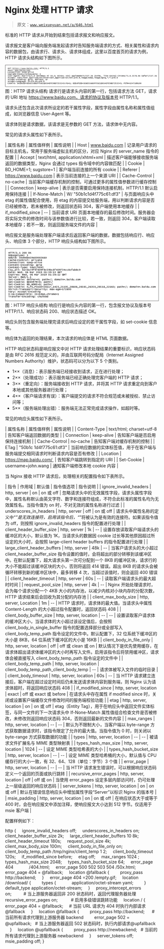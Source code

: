 # Nginx 处理 HTTP 请求

> 原文：[`www.weixueyuan.net/a/646.html`](http://www.weixueyuan.net/a/646.html)

标准的 HTTP 请求从开始到结束包括请求报文和响应报文。

请求报文是客户端向服务端发起请求时告知服务端请求的方式、相关属性和请求内容的数据包，由请求行、请求头、请求体组成，这里以百度首页的请求为例，HTTP 请求头结构如下图所示。

![HTTP 请求头结构](img/a2be790e70156945e9b90d87e34f84b6.png)
图：HTTP 请求头结构
请求行是请求头内容的第一行，包括请求方法 GET，请求的 URI 地址 https://www.baidu.com，请求的协议及版本号 HTTP/1.1。

请求头还包含此次请求所设定的若干属性字段，属性字段由属性名称和属性值组成，如浏览器信息 User-Agent 等。

请求体则是请求数据，该请求是无参数的 GET 方法，请求体中无内容。

常见的请求头属性如下表所示。

| 属性名称 | 属性值样例 | 属性说明 |
| Host | www.baidu.com | 记录用户请求的目标主机名，常用于服务端虚拟主机的区分，对应 Nginx 的 server_name 指令的配置 |
| Accept | text/html, application/xhtml+xml | 描述客户端能够接收服务端返回的数据类型，Nginx 会通过 types 指令域中的内容做匹配 |
| Cookie | BD_HOME=1; sugstore=1 | 客户端当前连接的所有 cookie |
| Referer | https://www.baidu.com | 表示当前连接的上一个来源 URI |
| Cache-Control | no-cache | 当前客户端缓存机制的控制，可通过更多的属性值参数进行缓存控制 |
| Connection | keep-alive | 表示是否需要启用保持连接机制，HTTP/1.1 默认启用保持连接 |
| If-None-Match | W/ "50b1c1d4f775c61:df3" | 与页面响应头中 etag 的属性值配合使用，将 etag 的内容提交给服务端，用以判断请求内容是否已经被修改，若未被修改，则返回状态码 304，客户端使用本地缓存 |
| if_modified_since | -- | 当前请求 URI 页面本地缓存的最后修改时间。服务器会将实际文件的修改时间与该参数值进行比较，若一致，则返回 304，客户端读取本地缓存；若不一致，则返回服务端文件的内容 |

响应报文是服务端处理客户端请求后返回客户端的数据，数据包括响应行、响应头、响应体 3 个部分，HTTP 响应头结构如下图所示。

![HTTP 响应头结构](img/9a9abd45dc25656ff579caf601337078.png)
图：HTTP 响应头结构
响应行是响应头内容的第一行，包含报文协议及版本号 HTTP/1.1、响应状态码 200、响应状态描述 OK。

响应头则包含服务端处理完请求后响应设定的若干属性字段，如 set-cookie 信息等。

响应体为返回的处理结果，本次请求的响应体是 HTML 页面数据。

HTTP 响应状态码是响应报文中对 HTTP 请求处理结果的重要标识，响应状态码是由 RFC 2616 规范定义的，并由互联网号码分配局（Internet Assigned Numbers Authority）维护，状态码可以分为以下 5 个类别。

*   1××（消息）：表示服务端已经接收到请求，正在进行处理；
*   2××（处理成功）：表示服务端已经正确处理完客户端的 HTTP 请求；
*   3××（重定向）：服务端接收到 HTTP 请求，并将其 HTTP 请求重定向到客户本地或其他服务器进行处理；
*   4××（客户端请求有误）：客户端提交的请求不符合规范或未被授权、禁止访问等；
*   5××（服务端处理出错）：服务端无法正常完成请求操作，如超时等。

常见的响应头属性如下表所示。

| 属性名称 | 属性值样例 | 属性说明 |
| Content-Type | text/html; charset=utf-8 | 告知客户端返回数据的类型 |
| Connection | keep-alive | 告知客户端是否启用保持连接机制 |
| Cache-Control | no-cache | 告知客户端对缓存机制的控制 |
| ETag | "50b1c 1d4f775c61:df3" | 当前响应数据的实体标签值，用于在客户端与服务端提交相同请求时判断请求内容是否有修改 |
| Location | https://map.baidu.com/  | 告知客户端跳转到指定的 URI |
| Set-Cookie | username=john.wang | 通知客户端修改本地 cookie 内容 |

当 Nginx 接收 HTTP 请求后，处理相关的配置指令如下表所示。

| 指令 | 作用域 | 默认值 | 指令值选项 | 指令说明 |
| ignore_invalid_headers | http, server | on | on 或 off | 忽略请求头中的无效属性字段，请求头属性字段中，属性名称默认由英文字符、数字和连接符组成，不符合此标准的属性名均为无效属性名。当指令值为 on 时，不对无效的属性名称进行过滤 |
| underscores_in_headers | http, server | off | on 或 off | 请求头中属性名称的定义中“_”是无效连接符，启用该指令后，“_”将被认为是有效的连接符。如果该指令值为 off，则按照 ignore_invalid_headers 指令的配置进行处理 |
| client_header_buffer_size | http, server | 1k | -- | 设置存放读取客户端请求头的缓冲区的大小，默认值为 1K，当请求头的数据因 cookie 过长等其他原因超过所设定的大小时，会按照 large-client header buffers 的指令配置进行处理 |
| large_client_header_buffers | http, server | 48k | -- | 当客户请求头的大小超过 client_header_buffer_size 指令设置的值时，会将超出的部分转移到该缓冲区中。在默认配置下，超大请求头第一次可分配到一个 8KB 的缓冲区块，请求行的大小不能超过该缓冲区块的大小，否则将返回 414 错误。超出 8KB 的请求头会被循环转移到新的缓冲区块中，最多转移 4 次，当超过该值时，则会返回 400 错误 |
| client_header_timeout | http, server | 60s | -- | 读取客户端请求头的最大超时时间 |
| request_pool_size | http, server | 4k | -- | Nginx 开始处理请求时，会为每个请求分配一个 4KB 大小的内存池，以减少内核对小块内存的分配次数，HTTP 请求结束后会回收为其分配的内存池 |
| client_max_body_size | http, server, Location | 1m | -- | HTTP 请求时，请求体的最大值。当请求头中属性 Content-Length 的大小超过指令配置时，返回状态码 408 |
| client_body_buffer_size | http, server, location | -- | -- | 设置读取客户请求体的缓冲区大小，当请求体的大小超过该设定值后，会按照 client_body_in_single_buffer 指令的配置选择部分或全部写入 client_body_temp_path 指令设定的文件中。默认配置下，32 位系统下缓冲区的大小是 8KB，64 位系统下缓冲区的大小是 16KB |
| client_body_in_file_only | http, server, location | off | off 或 clean 或 on | 默认情况下是优先使用缓存，在请求体超出请求体缓冲区的大小时再写入文件。启用该指令后将禁用缓冲区，请求体会被直接写入 client_body_temp_path 指令设定的文件中 |
| client_body_temp_path | http, server, location | client_body_temp_path_client_body_temp | -- | 请求体被写入文件的临时目录 |
| client_body_timeout | http, server, location | 60s | -- | 当 HTTP 请求建立连接后，客户端在超过设定时间后仍未发送请求体内容到服务端，则 Nginx 认为请求体超时，将返回响应状态码 408 |
| if_modified_since | http, server, location | exact | off 或 exact 或 before | 在请求头中存在属性 if modified since 时，关闭或设置客户端缓存文件修改时间的服务端校验功能 |
| etag | http, server, location | on | on 或 off | etag（Entity Tag），用于在响应头中返回文件实体标签，与同一文件的下一次请求头中 If-None-Match 属性值组合检查文件是否被修改，未修改则返回响应状态码 304，否则返回最新的文件内容 |
| max_ranges | http, server, location | -- | -- | 默认为不限制大小，当客户端以 byte-range 方式获取数据请求时，该指令限定了允许的最大值。当指令值为 0 时，则关闭以 byte-range 方式获取数据的功能 |
| types | http, server, location | -- | -- | 被请求文件扩展名与 MIME 类型映射表 |
| types_hash_max_size | http, server, location | 1024 | -- | 设定 MIME 类型哈希表的大小 |
| types_hash_bucket_size | http, server, location | -- | -- | 设定 MIME 类型哈希桶的大小，默认值与 CPU 缓存行的大小一致，有 32、64、128（单位：字节）3 个值 |
| error_page | http, server, location | -- | -- | 当 HTTP 请求发生错误时，可以根据响应状态码定义一个返回的页面或执行跳转 |
| recursive_error_pages | http, server, location | off | off 或 on | 当使用 error_pages 设定多层内部访问时，仍可处理上一层级返回的响应状态码 |
| server_tokens | http, server, location | on | on 或 off | 默认在错误信息响应头中增加属性字段“Server”以标识 Nginx 的版本号 |
| msie_padding | http, server, location | on | on 或 off | 在响应状态大于或等于 400 时，会在响应报文中添加注释，使响应报文大小达到 512 字节。仅适用于 msie 客户端 |

配置样例如下：

http {
    ignore_invalid_headers off;
    underscores_in_headers on;
    client_header_buffer_size 2k;
    large_client_header_buffers 10 8k;
    client_header_timeout 180s;
    request_pool_size 4k;
    client_max_body_size 100m;
    client_body_in_file_only on;
    client_body_temp_path /tmp/nginx/client_temp 1 2;
    client_body_timeout 120s;
    if_modified_since before;
    etag off;
    max_ranges 1024 ;
    types_hash_max_size 2048;
    types_hash_bucket_size 64;
    error_page 404             /404.html;
    error_page 500 502 503 504 /50x.html;
    error_page 404 = @fallback;
    location @fallback {
        proxy_pass http://backend;
    }
    error_page 404 =200 /empty.gif;
    location /download/ {
        types {
            application/octet-stream yaml;
        }
        default_type application/octet-stream;
    }
    proxy_intercept_errors on;          # 当上游服务器返回非 200 状态码时，返回代理服务器处理
    recursive_error_pages on;           # 启用多级错误跳转功能
    location / {
        error_page 404 = @fallback;     # 当前 URL 请求为 404 时执行内部请求@fallback
    }
    location @fallback {
        proxy_pass http://backend;      # 当前所有请求代理到上游服务器 backend
        error_page 502 = @upfallback;   # 当上游服务器返回 502 状态码时，执行内部请求@upfallback
    }
    location @upfallback {
        proxy_pass http://newbackend;   # 当前的所有请求代理到上游服务器 newbackend
    }
    server_tokens off;
    msie_padding off;
}